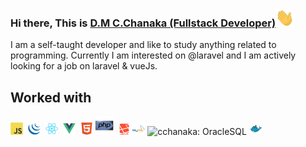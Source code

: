<!-- ### Hi there  -->
<h3>Hi there, This is <a href="#">D.M C.Chanaka (Fullstack Developer)</a><img src="https://raw.githubusercontent.com/ABSphreak/ABSphreak/master/gifs/Hi.gif" width="30px"></h3>

<p>I am a self-taught developer and like to study anything related to programming. Currently I am interested on @laravel and I am actively looking for a job on laravel & vueJs.</p>

<h2>Worked with</h3>

<img width="20px" src="https://raw.githubusercontent.com/devicons/devicon/master/icons/javascript/javascript-original.svg" alt="cchanaka: Javascript" />&nbsp;
<img width="20px" src="https://raw.githubusercontent.com/devicons/devicon/master/icons/jquery/jquery-original.svg" alt="cchanaka: Jquery" />&nbsp; 
<img width="20px" src="https://raw.githubusercontent.com/devicons/devicon/master/icons/react/react-original.svg" alt="cchanaka: React" />&nbsp; 
<img width="20px" src="https://raw.githubusercontent.com/devicons/devicon/master/icons/vuejs/vuejs-original.svg" alt="cchanaka: VueJS" />&nbsp;
<img width="20px" src="https://raw.githubusercontent.com/devicons/devicon/master/icons/html5/html5-original.svg" alt="cchanaka: HTML5" /> 
<img width="30px" src="https://raw.githubusercontent.com/devicons/devicon/master/icons/php/php-original.svg" alt="cchanaka: PHP" />&nbsp;
<img width="18px" src="https://raw.githubusercontent.com/devicons/devicon/master/icons/laravel/laravel-plain-wordmark.svg" alt="cchanaka: Laravel" /> 
<img width="20px" src="https://raw.githubusercontent.com/devicons/devicon/master/icons/mysql/mysql-original-wordmark.svg" alt="cchanaka: MySQL" /> 
<img width="20px" src="https://raw.githubusercontent.com/devicons/devicon/master/icons/oracle/oracle-sql.svg" alt="cchanaka: OracleSQL" /> 
<img width="20px" src="https://raw.githubusercontent.com/devicons/devicon/master/icons/docker/docker-original.svg" alt="ashenud: Docker" /> 

